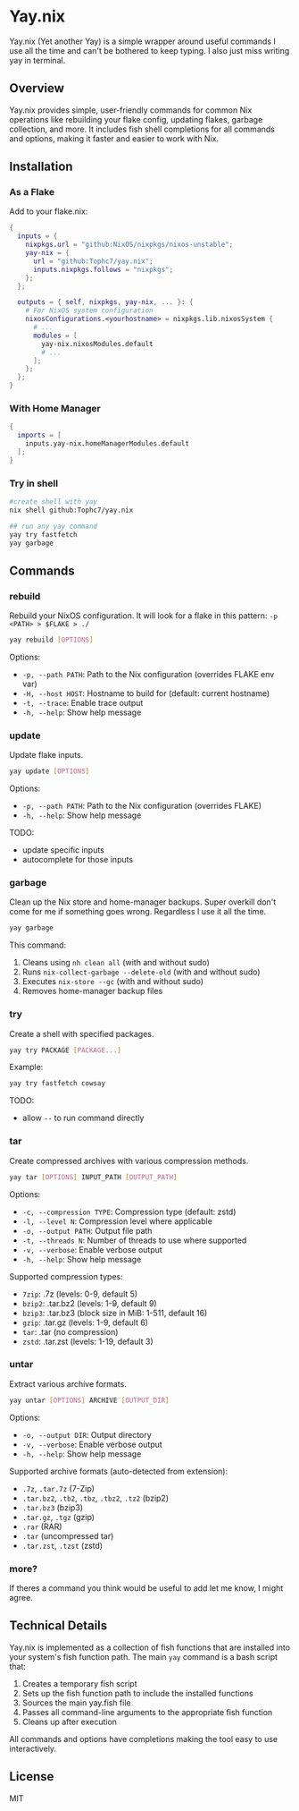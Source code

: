 # Yay.nix

Yay.nix (Yet another Yay) is a simple wrapper around useful commands I use all the time and can't be bothered to keep typing. I also just miss writing yay in terminal.

## Overview

Yay.nix provides simple, user-friendly commands for common Nix operations like rebuilding your flake config, updating flakes, garbage collection, and more. It includes fish shell completions for all commands and options, making it faster and easier to work with Nix.

## Installation

### As a Flake

Add to your flake.nix:

```nix
{
  inputs = {
    nixpkgs.url = "github:NixOS/nixpkgs/nixos-unstable";
    yay-nix = {
      url = "github:Tophc7/yay.nix";
      inputs.nixpkgs.follows = "nixpkgs";
    };
  };

  outputs = { self, nixpkgs, yay-nix, ... }: {
    # For NixOS system configuration
    nixosConfigurations.<yourhostname> = nixpkgs.lib.nixosSystem {
      # ...
      modules = [
        yay-nix.nixosModules.default
        # ...
      ];
    };
  };
}
```

### With Home Manager

```nix
{
  imports = [
    inputs.yay-nix.homeManagerModules.default
  ];
}
```

### Try in shell

```bash
#create shell with yay
nix shell github:Tophc7/yay.nix

## run any yay command
yay try fastfetch
yay garbage
```

## Commands

### rebuild

Rebuild your NixOS configuration.
It will look for a flake in this pattern: `-p <PATH> > $FLAKE > ./`

```bash
yay rebuild [OPTIONS]
```

Options:
- `-p, --path PATH`: Path to the Nix configuration (overrides FLAKE env var)
- `-H, --host HOST`: Hostname to build for (default: current hostname)
- `-t, --trace`: Enable trace output
- `-h, --help`: Show help message

### update

Update flake inputs.

```bash
yay update [OPTIONS]
```

Options:
- `-p, --path PATH`: Path to the Nix configuration (overrides FLAKE)
- `-h, --help`: Show help message


TODO:
- update specific inputs
- autocomplete for those inputs

### garbage

Clean up the Nix store and home-manager backups.
Super overkill don't come for me if something goes wrong. Regardless I use it all the time. 

```bash
yay garbage
```

This command:
1. Cleans using `nh clean all` (with and without sudo)
2. Runs `nix-collect-garbage --delete-old` (with and without sudo) 
3. Executes `nix-store --gc` (with and without sudo)
4. Removes home-manager backup files

### try

Create a shell with specified packages.

```bash
yay try PACKAGE [PACKAGE...]
```

Example:
```bash
yay try fastfetch cowsay
```

TODO:
- allow `--` to run command directly  

### tar

Create compressed archives with various compression methods.

```bash
yay tar [OPTIONS] INPUT_PATH [OUTPUT_PATH]
```

Options:
- `-c, --compression TYPE`: Compression type (default: zstd)
- `-l, --level N`: Compression level where applicable
- `-o, --output PATH`: Output file path
- `-t, --threads N`: Number of threads to use where supported
- `-v, --verbose`: Enable verbose output
- `-h, --help`: Show help message

Supported compression types:
- `7zip`:   .7z (levels: 0-9, default 5)
- `bzip2`:  .tar.bz2 (levels: 1-9, default 9)
- `bzip3`:  .tar.bz3 (block size in MiB: 1-511, default 16)
- `gzip`:   .tar.gz (levels: 1-9, default 6)
- `tar`:    .tar (no compression)
- `zstd`:   .tar.zst (levels: 1-19, default 3)

### untar

Extract various archive formats.

```bash
yay untar [OPTIONS] ARCHIVE [OUTPUT_DIR]
```

Options:
- `-o, --output DIR`: Output directory 
- `-v, --verbose`: Enable verbose output
- `-h, --help`: Show help message

Supported archive formats (auto-detected from extension):
- `.7z`, `.tar.7z` (7-Zip)
- `.tar.bz2`, `.tb2`, `.tbz`, `.tbz2`, `.tz2` (bzip2)
- `.tar.bz3` (bzip3)
- `.tar.gz`, `.tgz` (gzip)
- `.rar` (RAR)
- `.tar` (uncompressed tar)
- `.tar.zst`, `.tzst` (zstd)

### more?

If theres a command you think would be useful to add let me know, I might agree.

## Technical Details

Yay.nix is implemented as a collection of fish functions that are installed into your system's fish function path. The main `yay` command is a bash script that:

1. Creates a temporary fish script
2. Sets up the fish function path to include the installed functions
3. Sources the main yay.fish file 
4. Passes all command-line arguments to the appropriate fish function
5. Cleans up after execution

All commands and options have completions making the tool easy to use interactively.

## License

MIT